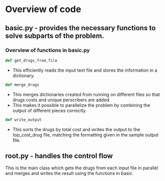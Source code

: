 # Overview of code
## basic.py - provides the necessary functions to solve subparts of the problem.
### Overview of functions in basic.py
```python
def get_drugs_from_file
```
 - This efficiently reads the input text file and stores the information in a dictionary.

```python
def merge_drugs
```
 - This merges dictionaries created from running on different files so that drugs costs and unique perscribers are added.
 - This makes it possible to parallelize the problem by combining the output of different pieces correctly.

```python
def write_output
```
 - This sorts the drugs by total cost and writes the output to the top_cost_drug file, matching the formatting given in the sample output file. 
 
## root.py - handles the control flow 
This is the main class which gets the drugs from each input file in parallel and merges and writes the result using the functions in basic. 

